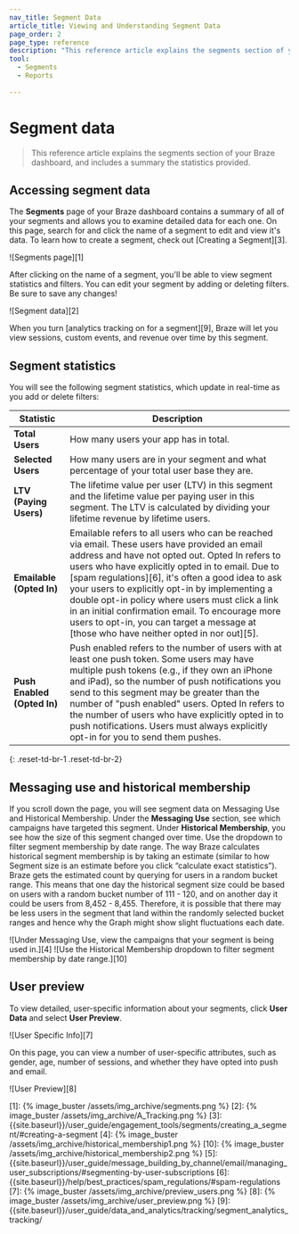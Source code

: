 ```yaml
---
nav_title: Segment Data
article_title: Viewing and Understanding Segment Data
page_order: 2
page_type: reference
description: "This reference article explains the segments section of your Braze dashboard, and includes a summary the statistics provided."
tool: 
  - Segments
  - Reports
  
---
```

# Segment data

> This reference article explains the segments section of your Braze dashboard, and includes a summary the statistics provided.

## Accessing segment data

The **Segments** page of your Braze dashboard contains a summary of all of your segments and allows you to examine detailed data for each one. On this page, search for and click the name of a segment to edit and view it's data. To learn how to create a segment, check out [Creating a Segment][3].

![Segments page][1]

After clicking on the name of a segment, you'll be able to view segment statistics and filters. You can edit your segment by adding or deleting filters. Be sure to save any changes!

![Segment data][2]

When you turn [analytics tracking on for a segment][9], Braze will let you view sessions, custom events, and revenue over time by this segment.

## Segment statistics

You will see the following segment statistics, which update in real-time as you add or delete filters:

| Statistic | Description |
| --------- | --- |
| **Total Users** | How many users your app has in total. |
| **Selected Users** | How many users are in your segment and what percentage of your total user base they are. |
| **LTV (Paying Users)** | The lifetime value per user (LTV) in this segment and the lifetime value per paying user in this segment. The LTV is calculated by dividing your lifetime revenue by lifetime users. |
| **Emailable (Opted In)** | Emailable refers to all users who can be reached via email. These users have provided an email address and have not opted out. Opted In refers to users who have explicitly opted in to email. Due to [spam regulations][6], it's often a good idea to ask your users to explicitly opt-in by implementing a double opt-in policy where users must click a link in an initial confirmation email. To encourage more users to opt-in, you can target a message at [those who have neither opted in nor out][5]. |
| **Push Enabled (Opted In)** | Push enabled refers to the number of users with at least one push token. Some users may have multiple push tokens (e.g., if they own an iPhone and iPad), so the number of push notifications you send to this segment may be greater than the number of "push enabled" users. Opted In refers to the number of users who have explicitly opted in to push notifications. Users must always explicitly opt-in for you to send them pushes. |
{: .reset-td-br-1 .reset-td-br-2}

## Messaging use and historical membership

If you scroll down the page, you will see segment data on Messaging Use and Historical Membership. Under the **Messaging Use** section, see which campaigns have targeted this segment. Under **Historical Membership**, you see how the size of this segment changed over time. Use the dropdown to filter segment membership by date range. The way Braze calculates historical segment membership is by taking an estimate (similar to how Segment size is an estimate before you click “calculate exact statistics”). Braze gets the estimated count by querying for users in a random bucket range. This means that one day the historical segment size could be based on users with a random bucket number of 111 - 120, and on another day it could be users from 8,452 - 8,455. Therefore, it is possible that there may be less users in the segment that land within the randomly selected bucket ranges and hence why the Graph might show slight fluctuations each date.

![Under Messaging Use, view the campaigns that your segment is being used in.][4]
![Use the Historical Membership dropdown to filter segment membership by date range.][10]

## User preview

To view detailed, user-specific information about your segments, click **User Data** and select **User Preview**.

![User Specific Info][7]

On this page, you can view a number of user-specific attributes, such as gender, age, number of sessions, and whether they have opted into push and email.

![User Preview][8]

[1]: {% image_buster /assets/img_archive/segments.png %}
[2]: {% image_buster /assets/img_archive/A_Tracking.png %}
[3]: {{site.baseurl}}/user_guide/engagement_tools/segments/creating_a_segment/#creating-a-segment
[4]: {% image_buster /assets/img_archive/historical_membership1.png %}
[10]: {% image_buster /assets/img_archive/historical_membership2.png %}
[5]: {{site.baseurl}}/user_guide/message_building_by_channel/email/managing_user_subscriptions/#segmenting-by-user-subscriptions
[6]: {{site.baseurl}}/help/best_practices/spam_regulations/#spam-regulations
[7]: {% image_buster /assets/img_archive/preview_users.png %}
[8]: {% image_buster /assets/img_archive/user_preview.png %}
[9]: {{site.baseurl}}/user_guide/data_and_analytics/tracking/segment_analytics_tracking/
